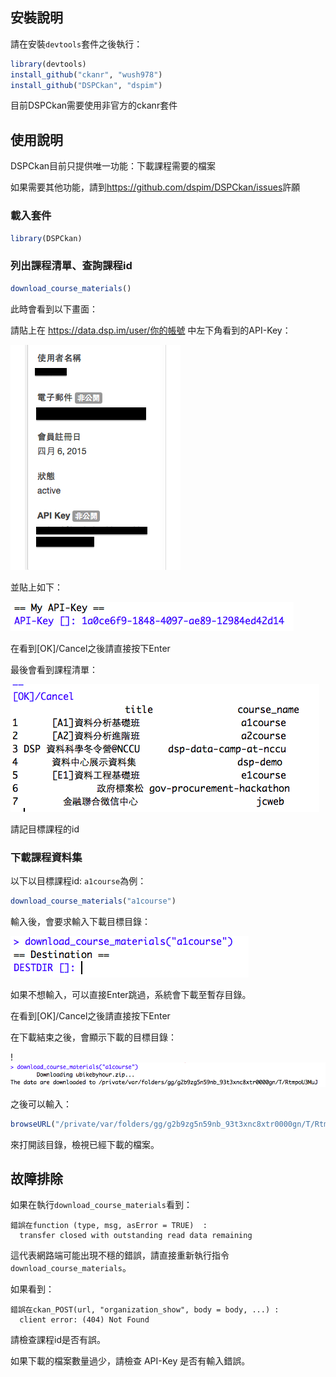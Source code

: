 ## 安裝說明

請在安裝`devtools`套件之後執行：

```r
library(devtools)
install_github("ckanr", "wush978")
install_github("DSPCkan", "dspim")
```

目前DSPCkan需要使用非官方的ckanr套件

## 使用說明

DSPCkan目前只提供唯一功能：下載課程需要的檔案

如果需要其他功能，請到<https://github.com/dspim/DSPCkan/issues>許願

### 載入套件

```r
library(DSPCkan)
```

### 列出課程清單、查詢課程id

```r
download_course_materials()
```

此時會看到以下畫面：


請貼上在 <https://data.dsp.im/user/你的帳號> 中左下角看到的API-Key：

![](query_apikey.png)

並貼上如下：

![](apikey.png)

在看到[OK]/Cancel之後請直接按下Enter

最後會看到課程清單：

![](list_packages.png)


請記目標課程的id

### 下載課程資料集

以下以目標課程id: `a1course`為例：

```r
download_course_materials("a1course")
```

輸入後，會要求輸入下載目標目錄：

![](destination.png)

如果不想輸入，可以直接Enter跳過，系統會下載至暫存目錄。

在看到[OK]/Cancel之後請直接按下Enter

在下載結束之後，會顯示下載的目標目錄：

!![](download.png)

之後可以輸入：

```r
browseURL("/private/var/folders/gg/g2b9zg5n59nb_93t3xnc8xtr0000gn/T/RtmpoU3MuJ")
```

來打開該目錄，檢視已經下載的檔案。

## 故障排除

如果在執行`download_course_materials`看到：

```
錯誤在function (type, msg, asError = TRUE)  : 
  transfer closed with outstanding read data remaining
```

這代表網路端可能出現不穩的錯誤，請直接重新執行指令`download_course_materials`。

如果看到：

```
錯誤在ckan_POST(url, "organization_show", body = body, ...) : 
  client error: (404) Not Found 
```

請檢查課程id是否有誤。

如果下載的檔案數量過少，請檢查 API-Key 是否有輸入錯誤。
